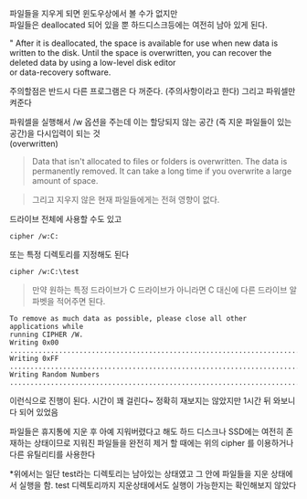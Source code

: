 파일들을 지우게 되면 윈도우상에서 볼 수가 없지만   
파일들은 deallocated 되어 있을 뿐 하드디스크등에는 여전히 남아 있게 된다.

" After it is deallocated, the space is available for use when new data is written to the disk.
Until the space is overwritten, you can recover the deleted data by using a low-level disk editor   
or data-recovery software.


주의할점은 반드시 다른 프로그램은 다 꺼준다. (주의사항이라고 한다) 
그리고 파워셀만 켜준다

파워셀을 실행해서 /w 옵션을 주는데 이는 할당되지 않는 공간 (즉 지운 파일들이 있는 공간)을 다시입력이 되는 것   
(overwritten) 

> Data that isn't allocated to files or folders is overwritten. 
The data is permanently removed. It can take a long time if you overwrite a large amount of space.

> 그리고 지우지 않은 현재 파일들에게는 전혀 영향이 없다.

드라이브 전체에 사용할 수도 있고
```
cipher /w:C:      
```

또는 특정 디렉토리를 지정해도 된다
```
cipher /w:C:\test
```

> 만약 원하는 특정 드라이브가 C 드라이브가 아니라면 C 대신에 다른 드라이브 알파벳을 적어주면 된다.

```
To remove as much data as possible, please close all other applications while                                           
running CIPHER /W.
Writing 0x00
.........................................................................................................
Writing 0xFF
.........................................................................................................
Writing Random Numbers
.........................................................................................................   
```

이런식으로 진행이 된다. 시간이 꽤 걸린다~ 정확히 재보지는 않았지만 1시간 뒤 와보니 다 되어 있었음

파일들은 휴지통에 지운 후 아예 지워버렸다고 해도 하드 디스크나 SSD에는 여전히 존재하는 상태이므로 
지워진 파일들을 완전히 제거 할 때에는 위의 cipher 를 이용하거나 다른 유틸리티를 사용한다

*위에서는 일단 test라는 디렉토리는 남아있는 상태였고
그 안에 파일들을 지운 상태에서 실행을 함.
test 디렉토리까지 지운상태에서도 실행이 가능한지는 확인해보지 않았다
